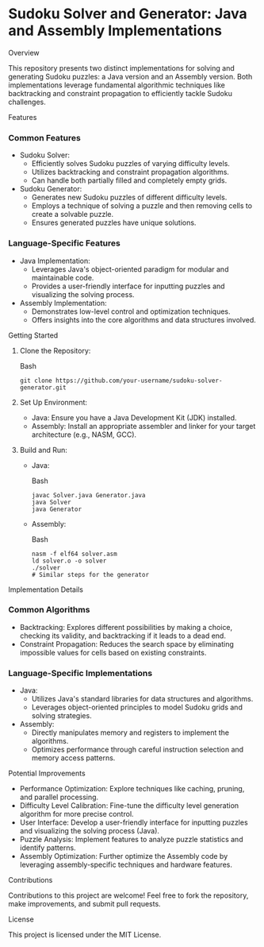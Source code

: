 Sudoku Solver and Generator: Java and Assembly Implementations
==============================================================

Overview

This repository presents two distinct implementations for solving and generating Sudoku puzzles: a Java version and an Assembly version. Both implementations leverage fundamental algorithmic techniques like backtracking and constraint propagation to efficiently tackle Sudoku challenges.

Features

### Common Features

-   Sudoku Solver:
    -   Efficiently solves Sudoku puzzles of varying difficulty levels.
    -   Utilizes backtracking and constraint propagation algorithms.
    -   Can handle both partially filled and completely empty grids.
-   Sudoku Generator:
    -   Generates new Sudoku puzzles of different difficulty levels.
    -   Employs a technique of solving a puzzle and then removing cells to create a solvable puzzle.
    -   Ensures generated puzzles have unique solutions.

### Language-Specific Features

-   Java Implementation:
    -   Leverages Java's object-oriented paradigm for modular and maintainable code.
    -   Provides a user-friendly interface for inputting puzzles and visualizing the solving process.
-   Assembly Implementation:
    -   Demonstrates low-level control and optimization techniques.
    -   Offers insights into the core algorithms and data structures involved.

Getting Started

1.  Clone the Repository:

    Bash

    ```
    git clone https://github.com/your-username/sudoku-solver-generator.git

    ```

2.  Set Up Environment:
    -   Java: Ensure you have a Java Development Kit (JDK) installed.
    -   Assembly: Install an appropriate assembler and linker for your target architecture (e.g., NASM, GCC).
3.  Build and Run:
    -   Java:

        Bash

        ```
        javac Solver.java Generator.java
        java Solver
        java Generator

        ```

    -   Assembly:

        Bash

        ```
        nasm -f elf64 solver.asm
        ld solver.o -o solver
        ./solver
        # Similar steps for the generator

        ```

Implementation Details

### Common Algorithms

-   Backtracking: Explores different possibilities by making a choice, checking its validity, and backtracking if it leads to a dead end.
-   Constraint Propagation: Reduces the search space by eliminating impossible values for cells based on existing constraints.

### Language-Specific Implementations

-   Java:
    -   Utilizes Java's standard libraries for data structures and algorithms.
    -   Leverages object-oriented principles to model Sudoku grids and solving strategies.
-   Assembly:
    -   Directly manipulates memory and registers to implement the algorithms.
    -   Optimizes performance through careful instruction selection and memory access patterns.

Potential Improvements

-   Performance Optimization: Explore techniques like caching, pruning, and parallel processing.
-   Difficulty Level Calibration: Fine-tune the difficulty level generation algorithm for more precise control.
-   User Interface: Develop a user-friendly interface for inputting puzzles and visualizing the solving process (Java).
-   Puzzle Analysis: Implement features to analyze puzzle statistics and identify patterns.
-   Assembly Optimization: Further optimize the Assembly code by leveraging assembly-specific techniques and hardware features.

Contributions

Contributions to this project are welcome! Feel free to fork the repository, make improvements, and submit pull requests.

License

This project is licensed under the MIT License.